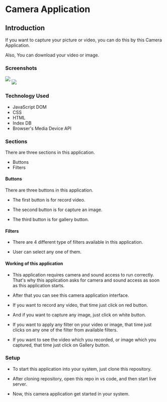 # Camera Application

## Introduction
If you want to capture your picture or video, you can do this by this Camera Application.

Also, You can download your video or image.

### Screenshots

<img src="https://i.postimg.cc/sxVD0PF2/camera-app.png" style="max-width:100%; margin-bottom:10px">

<img src="https://i.postimg.cc/rsv5vFTs/camera-gallery.png" max-width="100%">


### Technology Used

* JavaScript DOM
* CSS
* HTML
* Index DB
* Browser's Media Device API

### Sections

There are three sections in this application.
* Buttons
* Filters

#### Buttons

There are three buttons in this application. 

* The first button is for record video.

* The second button is for capture an image.

* The third button is for gallery button.

#### Filters
* There are 4 different type of filters available in this application.

* User can select any one of them.

#### Working of this application

* This application requires camera and sound access to run correctly. That's why this application asks for camera and sound access as soon as this application starts.

* After that you can see this camera application interface.

* If you want to record any video, that time just click on red button.

* And if you want to capture any image, just click on white button.

* If you want to apply any filter on your video or image, that time just clicks on any one of the filter from available filters.

* If you want to see the video which you recorded, or image which you captured, that time just click on Gallery button.

### Setup

* To start this application into your system, just clone this repository.

* After cloning repository, open this repo in vs code, and then start live server.

* Now, this camera application get started in your system.
